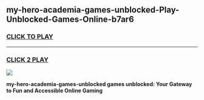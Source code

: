 
## my-hero-academia-games-unblocked-Play-Unblocked-Games-Online-b7ar6
<h3>
<a href="https://premium76.site?title=my-hero-academia-games-unblocked&ref=24A">CLICK TO PLAY</a></h3>
<hr>

<h3>
<a href="https://premium76.site?title=my-hero-academia-games-unblocked&ref=24A">CLICK 2 PLAY</a>
  
</h3>

<a href="https://premium76.site?title=my-hero-academia-games-unblocked&ref=24A"><img src="https://clearcache.store/games.png"></a>


**my-hero-academia-games-unblocked games unblocked: Your Gateway to Fun and Accessible Online Gaming**
